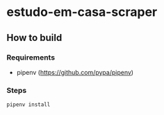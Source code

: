 # estudo-em-casa-scraper

## How to build

### Requirements

* pipenv (https://github.com/pypa/pipenv)

### Steps

`pipenv install`

